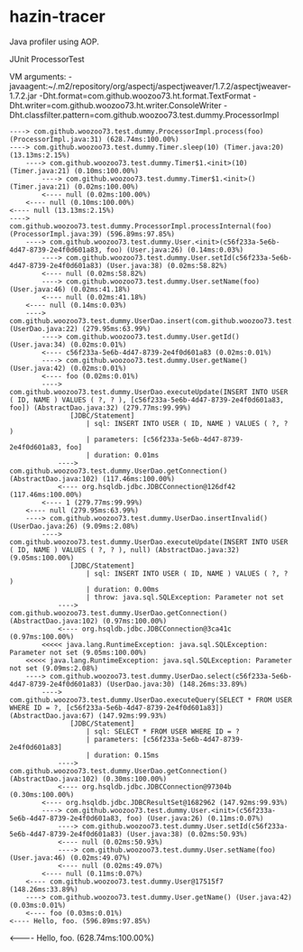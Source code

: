 hazin-tracer
============

Java profiler using AOP.

JUnit ProcessorTest

VM arguments:
-javaagent:~/.m2/repository/org/aspectj/aspectjweaver/1.7.2/aspectjweaver-1.7.2.jar
-Dht.format=com.github.woozoo73.ht.format.TextFormat
-Dht.writer=com.github.woozoo73.ht.writer.ConsoleWriter
-Dht.classfilter.pattern=com.github.woozoo73.test.dummy.ProcessorImpl

    ----> com.github.woozoo73.test.dummy.ProcessorImpl.process(foo) (ProcessorImpl.java:31) (628.74ms:100.00%)
    ----> com.github.woozoo73.test.dummy.Timer.sleep(10) (Timer.java:20) (13.13ms:2.15%)
        ----> com.github.woozoo73.test.dummy.Timer$1.<init>(10) (Timer.java:21) (0.10ms:100.00%)
            ----> com.github.woozoo73.test.dummy.Timer$1.<init>() (Timer.java:21) (0.02ms:100.00%)
            <---- null (0.02ms:100.00%)
        <---- null (0.10ms:100.00%)
    <---- null (13.13ms:2.15%)
    ----> com.github.woozoo73.test.dummy.ProcessorImpl.processInternal(foo) (ProcessorImpl.java:39) (596.89ms:97.85%)
        ----> com.github.woozoo73.test.dummy.User.<init>(c56f233a-5e6b-4d47-8739-2e4f0d601a83, foo) (User.java:26) (0.14ms:0.03%)
            ----> com.github.woozoo73.test.dummy.User.setId(c56f233a-5e6b-4d47-8739-2e4f0d601a83) (User.java:38) (0.02ms:58.82%)
            <---- null (0.02ms:58.82%)
            ----> com.github.woozoo73.test.dummy.User.setName(foo) (User.java:46) (0.02ms:41.18%)
            <---- null (0.02ms:41.18%)
        <---- null (0.14ms:0.03%)
        ----> com.github.woozoo73.test.dummy.UserDao.insert(com.github.woozoo73.test.dummy.User@142022d) (UserDao.java:22) (279.95ms:63.99%)
            ----> com.github.woozoo73.test.dummy.User.getId() (User.java:34) (0.02ms:0.01%)
            <---- c56f233a-5e6b-4d47-8739-2e4f0d601a83 (0.02ms:0.01%)
            ----> com.github.woozoo73.test.dummy.User.getName() (User.java:42) (0.02ms:0.01%)
            <---- foo (0.02ms:0.01%)
            ----> com.github.woozoo73.test.dummy.UserDao.executeUpdate(INSERT INTO USER ( ID, NAME ) VALUES ( ?, ? ), [c56f233a-5e6b-4d47-8739-2e4f0d601a83, foo]) (AbstractDao.java:32) (279.77ms:99.99%)
                   [JDBC/Statement]
                       | sql: INSERT INTO USER ( ID, NAME ) VALUES ( ?, ? )
                       | parameters: [c56f233a-5e6b-4d47-8739-2e4f0d601a83, foo]
                       | duration: 0.01ms
                ----> com.github.woozoo73.test.dummy.UserDao.getConnection() (AbstractDao.java:102) (117.46ms:100.00%)
                <---- org.hsqldb.jdbc.JDBCConnection@126df42 (117.46ms:100.00%)
            <---- 1 (279.77ms:99.99%)
        <---- null (279.95ms:63.99%)
        ----> com.github.woozoo73.test.dummy.UserDao.insertInvalid() (UserDao.java:26) (9.09ms:2.08%)
            ----> com.github.woozoo73.test.dummy.UserDao.executeUpdate(INSERT INTO USER ( ID, NAME ) VALUES ( ?, ? ), null) (AbstractDao.java:32) (9.05ms:100.00%)
                   [JDBC/Statement]
                       | sql: INSERT INTO USER ( ID, NAME ) VALUES ( ?, ? )
                       | duration: 0.00ms
                       | throw: java.sql.SQLException: Parameter not set
                ----> com.github.woozoo73.test.dummy.UserDao.getConnection() (AbstractDao.java:102) (0.97ms:100.00%)
                <---- org.hsqldb.jdbc.JDBCConnection@3ca41c (0.97ms:100.00%)
            <<<<< java.lang.RuntimeException: java.sql.SQLException: Parameter not set (9.05ms:100.00%)
        <<<<< java.lang.RuntimeException: java.sql.SQLException: Parameter not set (9.09ms:2.08%)
        ----> com.github.woozoo73.test.dummy.UserDao.select(c56f233a-5e6b-4d47-8739-2e4f0d601a83) (UserDao.java:30) (148.26ms:33.89%)
            ----> com.github.woozoo73.test.dummy.UserDao.executeQuery(SELECT * FROM USER WHERE ID = ?, [c56f233a-5e6b-4d47-8739-2e4f0d601a83]) (AbstractDao.java:67) (147.92ms:99.93%)
                   [JDBC/Statement]
                       | sql: SELECT * FROM USER WHERE ID = ?
                       | parameters: [c56f233a-5e6b-4d47-8739-2e4f0d601a83]
                       | duration: 0.15ms
                ----> com.github.woozoo73.test.dummy.UserDao.getConnection() (AbstractDao.java:102) (0.30ms:100.00%)
                <---- org.hsqldb.jdbc.JDBCConnection@97304b (0.30ms:100.00%)
            <---- org.hsqldb.jdbc.JDBCResultSet@1682962 (147.92ms:99.93%)
            ----> com.github.woozoo73.test.dummy.User.<init>(c56f233a-5e6b-4d47-8739-2e4f0d601a83, foo) (User.java:26) (0.11ms:0.07%)
                ----> com.github.woozoo73.test.dummy.User.setId(c56f233a-5e6b-4d47-8739-2e4f0d601a83) (User.java:38) (0.02ms:50.93%)
                <---- null (0.02ms:50.93%)
                ----> com.github.woozoo73.test.dummy.User.setName(foo) (User.java:46) (0.02ms:49.07%)
                <---- null (0.02ms:49.07%)
            <---- null (0.11ms:0.07%)
        <---- com.github.woozoo73.test.dummy.User@17515f7 (148.26ms:33.89%)
        ----> com.github.woozoo73.test.dummy.User.getName() (User.java:42) (0.03ms:0.01%)
        <---- foo (0.03ms:0.01%)
    <---- Hello, foo. (596.89ms:97.85%)
<---- Hello, foo.  (628.74ms:100.00%)










